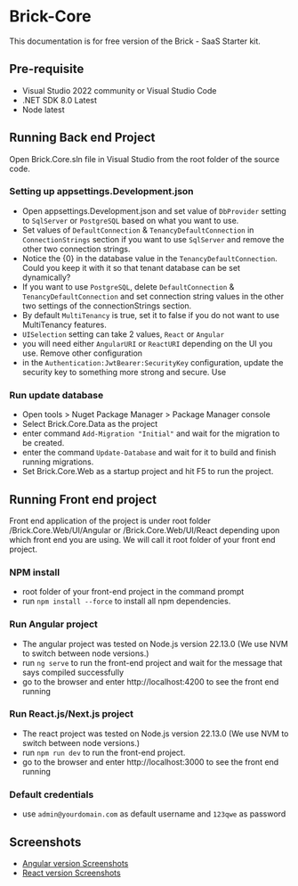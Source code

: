 # Brick-Core
This documentation is for free version of the Brick - SaaS Starter kit.

## Pre-requisite
- Visual Studio 2022 community or Visual Studio Code
- .NET SDK 8.0 Latest
- Node latest

## Running Back end Project
Open Brick.Core.sln file in Visual Studio from the root folder of the source code.

### Setting up appsettings.Development.json
- Open appsettings.Development.json and set value of `DbProvider` setting to `SqlServer` or `PostgreSQL` based on what you want to use.
- Set values of `DefaultConnection` & `TenancyDefaultConnection` in `ConnectionStrings` section if you want to use `SqlServer` and remove the other two connection strings.
- Notice the {0} in the database value in the `TenancyDefaultConnection`. Could you keep it with it so that tenant database can be set dynamically? 
- If you want to use `PostgreSQL`, delete `DefaultConnection` & `TenancyDefaultConnection` and set connection string values in the other two settings of the connectionStrings section.
- By default `MultiTenancy` is true, set it to false if you do not want to use MultiTenancy features.
- `UISelection` setting can take 2 values, `React` or `Angular`
- you will need either `AngularURI` or `ReactURI` depending on the UI you use. Remove other configuration
- in the `Authentication:JwtBearer:SecurityKey` configuration, update the security key to something more strong and secure. Use 

### Run update database
- Open tools > Nuget Package Manager > Package Manager console
- Select Brick.Core.Data as the project
- enter command `Add-Migration "Initial"` and wait for the migration to be created.
- enter the command `Update-Database` and wait for it to build and finish running migrations.
- Set Brick.Core.Web as a startup project and hit F5 to run the project.

## Running Front end project
Front end application of the project is under root folder /Brick.Core.Web/UI/Angular or /Brick.Core.Web/UI/React depending upon which front end you are using. We will call it root folder of your front end project. 

### NPM install 
- root folder of your front-end project in the command prompt 
- run `npm install --force` to install all npm dependencies.

### Run Angular project 
- The angular project was tested on Node.js version 22.13.0 (We use NVM to switch between node versions.)
- run `ng serve` to run the front-end project and wait for the message that says compiled successfully
- go to the browser and enter http://localhost:4200 to see the front end running 

### Run React.js/Next.js project 
- The react project was tested on Node.js version 22.13.0 (We use NVM to switch between node versions.)
- run `npm run dev` to run the front-end project.
- go to the browser and enter http://localhost:3000 to see the front end running 

### Default credentials
- use `admin@yourdomain.com` as default username and `123qwe` as password

## Screenshots
- [Angular version Screenshots](./docs/angular-screens.md)
- [React version Screenshots](./docs/react-screens.md)
